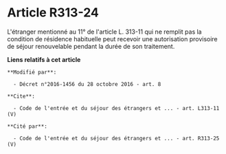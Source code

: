 # Article R313-24

L'étranger mentionné au 11° de l'article L. 313-11 qui ne remplit pas la condition de résidence habituelle peut recevoir une
autorisation provisoire de séjour renouvelable pendant la durée de son traitement.

**Liens relatifs à cet article**

	**Modifié par**:

	  - Décret n°2016-1456 du 28 octobre 2016 - art. 8

	**Cite**:

	  - Code de l'entrée et du séjour des étrangers et ... - art. L313-11 (V)

	**Cité par**:

	  - Code de l'entrée et du séjour des étrangers et ... - art. R313-25 (V)
